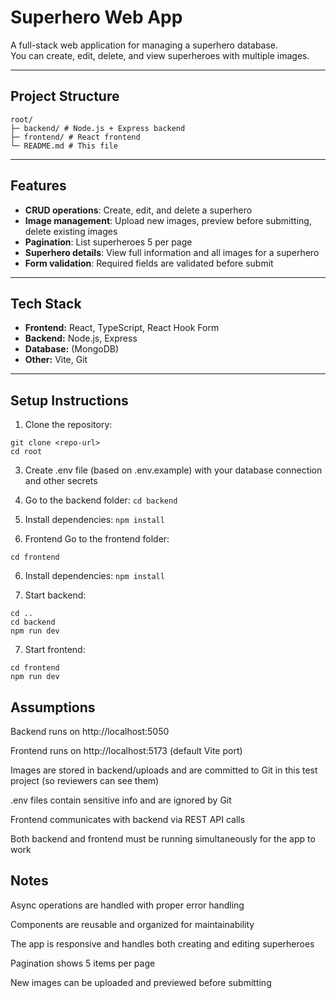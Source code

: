 # Superhero Web App

A full-stack web application for managing a superhero database.  
You can create, edit, delete, and view superheroes with multiple images.

---

## Project Structure
```
root/
├─ backend/ # Node.js + Express backend
├─ frontend/ # React frontend
└─ README.md # This file
```
---

## Features

- **CRUD operations**: Create, edit, and delete a superhero
- **Image management**: Upload new images, preview before submitting, delete existing images
- **Pagination**: List superheroes 5 per page
- **Superhero details**: View full information and all images for a superhero
- **Form validation**: Required fields are validated before submit

---

## Tech Stack

- **Frontend:** React, TypeScript, React Hook Form
- **Backend:** Node.js, Express
- **Database:** (MongoDB)
- **Other:** Vite, Git

---

## Setup Instructions

1. Clone the repository:
```
git clone <repo-url>
cd root
```
3. Create .env file (based on .env.example) with your database connection and other secrets

1. Go to the backend folder:
`cd backend`

2. Install dependencies:
`npm install`

5. Frontend
Go to the frontend folder:
```cd ..
cd frontend
```

6. Install dependencies:
`npm install`

4. Start backend:
```
cd ..
cd backend
npm run dev
```

7. Start frontend:
``` cd .. 
cd frontend
npm run dev
```

## Assumptions
Backend runs on http://localhost:5050

Frontend runs on http://localhost:5173 (default Vite port)

Images are stored in backend/uploads and are committed to Git in this test project (so reviewers can see them)

.env files contain sensitive info and are ignored by Git

Frontend communicates with backend via REST API calls

Both backend and frontend must be running simultaneously for the app to work

## Notes
Async operations are handled with proper error handling

Components are reusable and organized for maintainability

The app is responsive and handles both creating and editing superheroes

Pagination shows 5 items per page

New images can be uploaded and previewed before submitting